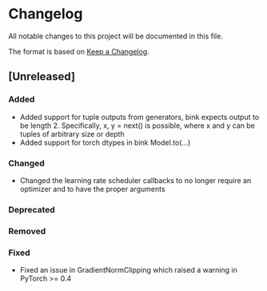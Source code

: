 # Changelog
All notable changes to this project will be documented in this file.

The format is based on [Keep a Changelog](http://keepachangelog.com/en/1.0.0/).

## [Unreleased]
### Added
- Added support for tuple outputs from generators, bink expects output to be length 2. Specifically, x, y = next() is possible, where x and y can be tuples of arbitrary size or depth
- Added support for torch dtypes in bink Model.to(...)
### Changed
- Changed the learning rate scheduler callbacks to no longer require an optimizer and to have the proper arguments
### Deprecated
### Removed
### Fixed
- Fixed an issue in GradientNormClipping which raised a warning in PyTorch >= 0.4
